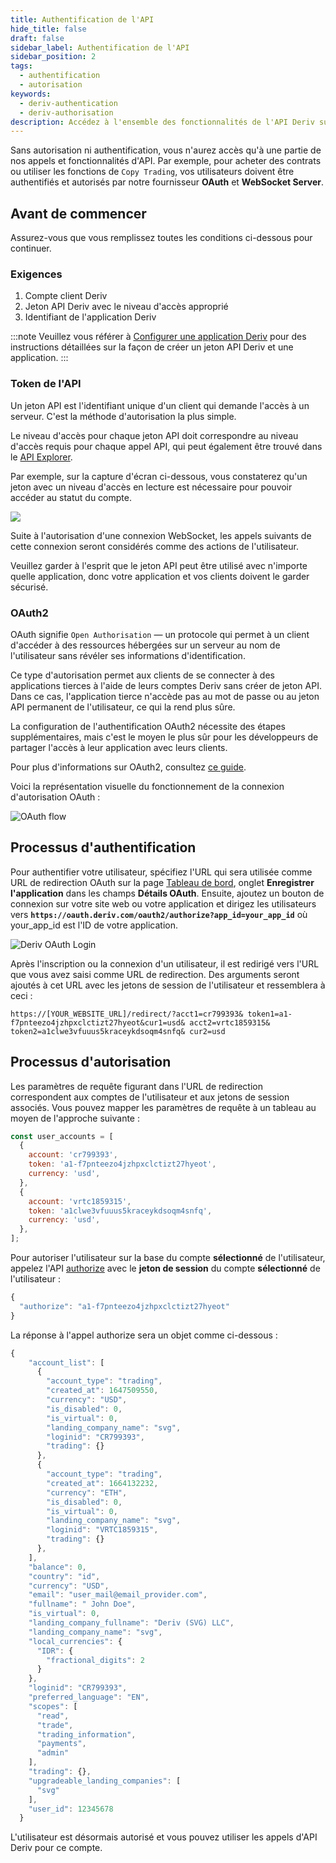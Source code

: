 ```yaml
---
title: Authentification de l'API
hide_title: false
draft: false
sidebar_label: Authentification de l'API
sidebar_position: 2
tags:
  - authentification
  - autorisation
keywords:
  - deriv-authentication
  - deriv-authorisation
description: Accédez à l'ensemble des fonctionnalités de l'API Deriv sur votre application de trading en authentifiant les utilisateurs avec un jeton API. Apprenez à le faire à l'aide d'un exemple d'API.
---
```


Sans autorisation ni authentification, vous n'aurez accès qu'à une partie de nos appels et fonctionnalités d'API. Par exemple, pour acheter des contrats ou utiliser les fonctions de `Copy Trading`, vos utilisateurs doivent être authentifiés et autorisés par notre fournisseur **OAuth** et **WebSocket Server**.

## Avant de commencer

Assurez-vous que vous remplissez toutes les conditions ci-dessous pour continuer.

### Exigences

1. Compte client Deriv
2. Jeton API Deriv avec le niveau d'accès approprié
3. Identifiant de l'application Deriv

:::note
Veuillez vous référer à [Configurer une application Deriv](/docs/setting-up-a-deriv-application) pour des instructions détaillées sur la façon de créer un jeton API Deriv et une application.
:::

### Token de l'API

Un jeton API est l'identifiant unique d'un client qui demande l'accès à un serveur. C'est la méthode d'autorisation la plus simple.

Le niveau d'accès pour chaque jeton API doit correspondre au niveau d'accès requis pour chaque appel API, qui peut également être trouvé dans le [API Explorer](/api-explorer).

Par exemple, sur la capture d'écran ci-dessous, vous constaterez qu'un jeton avec un niveau d'accès en lecture est nécessaire pour pouvoir accéder au statut du compte.

![](/img/acc_status_scope_api_explorer.png)

Suite à l'autorisation d'une connexion WebSocket, les appels suivants de cette connexion seront considérés comme des actions de l'utilisateur.

Veuillez garder à l'esprit que le jeton API peut être utilisé avec n'importe quelle application, donc votre application et vos clients doivent le garder sécurisé.

### OAuth2

OAuth signifie `Open Authorisation` — un protocole qui permet à un client d'accéder à des ressources hébergées sur un serveur au nom de l'utilisateur sans révéler ses informations d'identification.

Ce type d'autorisation permet aux clients de se connecter à des applications tierces à l'aide de leurs comptes Deriv sans créer de jeton API. Dans ce cas, l'application tierce n'accède pas au mot de passe ou au jeton API permanent de l'utilisateur, ce qui la rend plus sûre.

La configuration de l'authentification OAuth2 nécessite des étapes supplémentaires, mais c'est le moyen le plus sûr pour les développeurs de partager l'accès à leur application avec leurs clients.

Pour plus d'informations sur OAuth2, consultez [ce guide](https://aaronparecki.com/oauth-2-simplified/).

Voici la représentation visuelle du fonctionnement de la connexion d'autorisation OAuth :

![OAuth flow](/img/how_oauth_works.png "OAuth flow")

## Processus d'authentification

Pour authentifier votre utilisateur, spécifiez l'URL qui sera utilisée comme URL de redirection OAuth sur la page [Tableau de bord](/dashboard), onglet **Enregistrer l'application** dans les champs **Détails OAuth**. Ensuite, ajoutez un bouton de connexion sur votre site web ou votre application et dirigez les utilisateurs vers **`https://oauth.deriv.com/oauth2/authorize?app_id=your_app_id`** où your_app_id est l'ID de votre application.

![Deriv OAuth Login](/img/oauth_login.png "Deriv OAuth Login")

Après l'inscription ou la connexion d'un utilisateur, il est redirigé vers l'URL que vous avez saisi comme URL de redirection. Des arguments seront ajoutés à cet URL avec les jetons de session de l'utilisateur et ressemblera à ceci :

`https://[YOUR_WEBSITE_URL]/redirect/?acct1=cr799393& token1=a1-f7pnteezo4jzhpxclctizt27hyeot&cur1=usd& acct2=vrtc1859315& token2=a1clwe3vfuuus5kraceykdsoqm4snfq& cur2=usd`

## Processus d'autorisation

Les paramètres de requête figurant dans l'URL de redirection correspondent aux comptes de l'utilisateur et aux jetons de session associés. Vous pouvez mapper les paramètres de requête à un tableau au moyen de l'approche suivante :

```js showLineNumbers
const user_accounts = [
  {
    account: 'cr799393',
    token: 'a1-f7pnteezo4jzhpxclctizt27hyeot',
    currency: 'usd',
  },
  {
    account: 'vrtc1859315',
    token: 'a1clwe3vfuuus5kraceykdsoqm4snfq',
    currency: 'usd',
  },
];
```

Pour autoriser l'utilisateur sur la base du compte **sélectionné** de l'utilisateur, appelez l'API [authorize](/api-explorer#authorize) avec le **jeton de session** du compte **sélectionné** de l'utilisateur :

```js showLineNumbers
{
  "authorize": "a1-f7pnteezo4jzhpxclctizt27hyeot"
}
```

La réponse à l'appel authorize sera un objet comme ci-dessous :

```js showLineNumbers
{
    "account_list": [
      {
        "account_type": "trading",
        "created_at": 1647509550,
        "currency": "USD",
        "is_disabled": 0,
        "is_virtual": 0,
        "landing_company_name": "svg",
        "loginid": "CR799393",
        "trading": {}
      },
      {
        "account_type": "trading",
        "created_at": 1664132232,
        "currency": "ETH",
        "is_disabled": 0,
        "is_virtual": 0,
        "landing_company_name": "svg",
        "loginid": "VRTC1859315",
        "trading": {}
      },
    ],
    "balance": 0,
    "country": "id",
    "currency": "USD",
    "email": "user_mail@email_provider.com",
    "fullname": " John Doe",
    "is_virtual": 0,
    "landing_company_fullname": "Deriv (SVG) LLC",
    "landing_company_name": "svg",
    "local_currencies": {
      "IDR": {
        "fractional_digits": 2
      }
    },
    "loginid": "CR799393",
    "preferred_language": "EN",
    "scopes": [
      "read",
      "trade",
      "trading_information",
      "payments",
      "admin"
    ],
    "trading": {},
    "upgradeable_landing_companies": [
      "svg"
    ],
    "user_id": 12345678
  }
```

L'utilisateur est désormais autorisé et vous pouvez utiliser les appels d'API Deriv pour ce compte.
